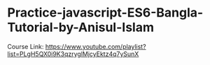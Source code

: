 # Practice-javascript-ES6-Bangla-Tutorial-by-Anisul-Islam
Course Link: https://www.youtube.com/playlist?list=PLgH5QX0i9K3qzryglMjcyEktz4q7ySunX

